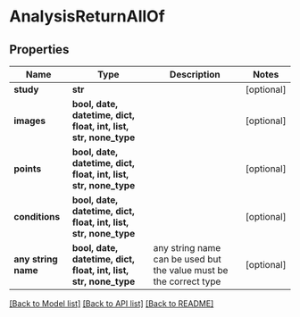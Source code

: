 # AnalysisReturnAllOf


## Properties
Name | Type | Description | Notes
------------ | ------------- | ------------- | -------------
**study** | **str** |  | [optional] 
**images** | **bool, date, datetime, dict, float, int, list, str, none_type** |  | [optional] 
**points** | **bool, date, datetime, dict, float, int, list, str, none_type** |  | [optional] 
**conditions** | **bool, date, datetime, dict, float, int, list, str, none_type** |  | [optional] 
**any string name** | **bool, date, datetime, dict, float, int, list, str, none_type** | any string name can be used but the value must be the correct type | [optional]

[[Back to Model list]](../README.md#documentation-for-models) [[Back to API list]](../README.md#documentation-for-api-endpoints) [[Back to README]](../README.md)



